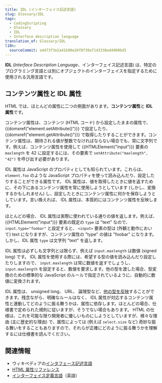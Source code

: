 ```yaml
---
title: IDL (インターフェイス記述言語)
slug: Glossary/IDL
tags:
  - CodingScripting
  - Glossary
  - IDL
  - Interface description language
translation_of: Glossary/IDL
l10n:
  sourceCommit: a4d73f3e2a41b98e26f8f39af143338ad4900bd5
---
```

**IDL** (_Interface Description Language_、インターフェイス記述言語) は、特定のプログラミング言語とは別にオブジェクトのインターフェイスを指定するために使用される汎用言語です。

## コンテンツ属性と IDL 属性

HTML では、ほとんどの属性に二つの側面があります。**コンテンツ属性**と **IDL 属性**です。

コンテンツ属性は、コンテンツ (HTML コード) から設定したままの属性で、 {{domxref("element.setAttribute()")}} で設定したり、 {{domxref("element.getAttribute()")}} で取得したりすることができます。コンテンツ属性は、期待される値が整数でなければならない場合でも、常に文字列です。例えば、コンテンツ属性を使用して {{HTMLElement("input")}} 要素の `maxlength` を 42 に設定するには、その要素で `setAttribute("maxlength", "42")` を呼び出す必要があります。

IDL 属性は JavaScript のプロパティとしても知られています。これらは、 <code class="moz-txt-verticalline">element.foo</code> のような JavaScript プロパティを使って読み込んだり、設定したりすることができる属性です。 IDL 属性は、値を取得したときに値を返すために、その下にあるコンテンツ属性を常に使用しようとしています (しかし、変換するかもしれません) し、設定したときにコンテンツ属性に何かを保存しようとしています。言い換えれば、 IDL 属性は、本質的にはコンテンツ属性を反映します。

ほとんどの場合、 IDL 属性は実際に使われている通りの値を返します。例えば、 {{HTMLElement("input")}} 要素の既定の `type` は "text" なので、 `input.type="foobar"` と設定すると、 `<input>` 要素の型は (外観と動作において) text になりますが、コンテンツ属性の "type" の値は "foobar" になります。しかし、IDL 属性 `type` は文字列 "text" を返します。

IDL 属性は必ずしも文字列とは限らず、例えば `input.maxlength` は数値 (signed long) です。 IDL 属性を使用する際には、希望する型の値を読み込んだり設定したりしますので、 `input.maxlength` は常に数値を返すでしょうし、 `input.maxlength` を設定すると、数値を要求します。他の型を渡した場合、型変換のための標準的な JavaScript のルールで指定されているように、自動的に数値に変換されます。

IDL 属性は、 unsigned long、 URL、 論理型など、[他の型を反映](https://www.whatwg.org/specs/web-apps/current-work/multipage/urls.html#reflecting-content-attributes-in-idl-attributes)することができます。残念ながら、明確なルールはなく、 IDL 属性が対応するコンテンツ属性と連動してどのように振る舞うかは、属性に依存します。ほとんどの場合、仕様書で定められた規則に従いますが、そうでない場合もあります。 HTML の仕様は、これを可能な限り開発者に優しいものにしようとしていますが、様々な理由 (主に歴史的な理由) で、属性によっては (例えば `select.size` など) 奇妙な振る舞いをすることもありますので、それらが正確にどのように振る舞うかを理解するには仕様書を読んでください。

## 関連情報

- ウィキペディアの[インタフェース記述言語](https://ja.wikipedia.org/wiki/インタフェース記述言語)
- [HTML 属性リファレンス](/ja/docs/Web/HTML/Attributes)
- [インターフェイス定義言語](https://people.eecs.berkeley.edu/~messer/netappc/Supplements/10-idl.pdf)（英語）
